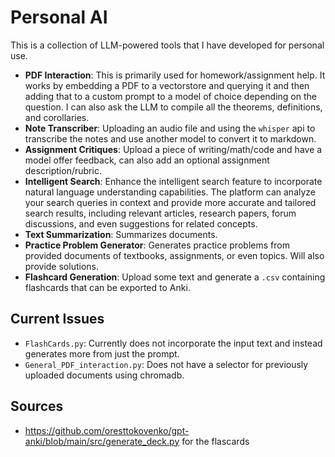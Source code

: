 # Personal AI

This is a collection of LLM-powered tools that I have developed for personal use.

* **PDF Interaction**: This is primarily used for homework/assignment help. It works by embedding a PDF to a vectorstore and querying it and then adding that to a custom prompt to a model of choice depending on the question. I can also ask the LLM to compile all the theorems, definitions, and corollaries.
* **Note Transcriber**: Uploading an audio file and using the `whisper` api to transcribe the notes and use another model to convert it to markdown.
* **Assignment Critiques**: Upload a piece of writing/math/code and have a model offer feedback, can also add an optional assignment description/rubric.
* **Intelligent Search**: Enhance the intelligent search feature to incorporate natural language understanding capabilities. The platform can analyze your search queries in context and provide more accurate and tailored search results, including relevant articles, research papers, forum discussions, and even suggestions for related concepts.
* **Text Summarization**: Summarizes documents.
* **Practice Problem Generator**: Generates practice problems from provided documents of textbooks, assignments, or even topics. Will also provide solutions.
* **Flashcard Generation**: Upload some text and generate a `.csv` containing flashcards that can be exported to Anki.

## Current Issues

* `FlashCards.py`: Currently does not incorporate the input text and instead generates more from just the prompt.
* `General_PDF_interaction.py`: Does not have a selector for previously uploaded documents using chromadb.

## Sources

* https://github.com/oresttokovenko/gpt-anki/blob/main/src/generate_deck.py for the flascards